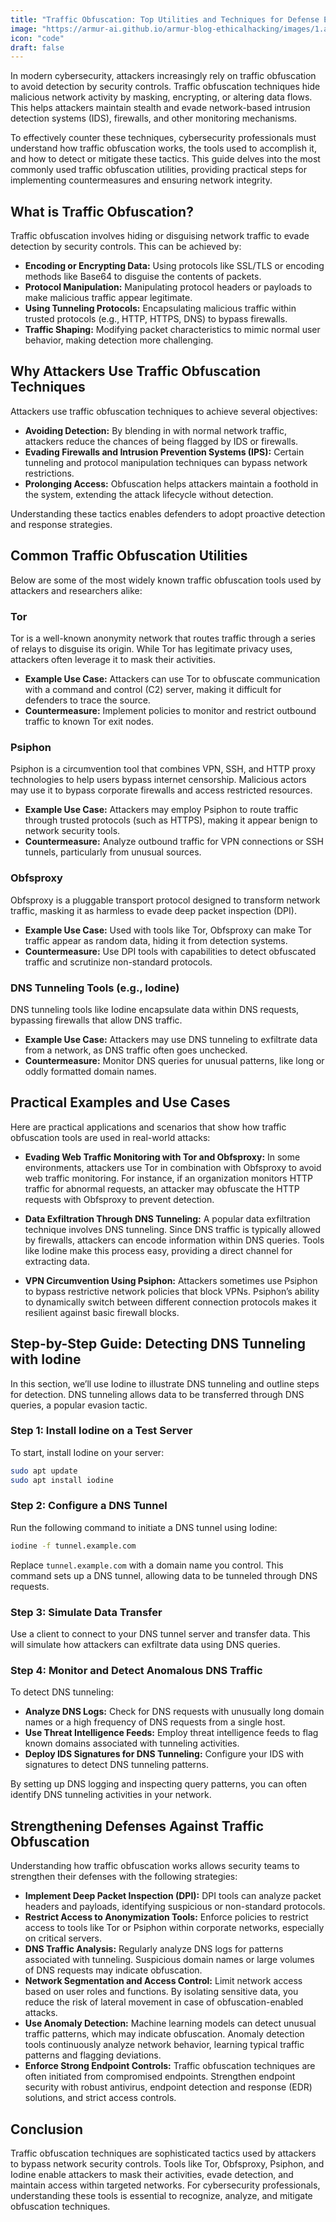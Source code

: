 ```yaml
---
title: "Traffic Obfuscation: Top Utilities and Techniques for Defense Evasion"
image: "https://armur-ai.github.io/armur-blog-ethicalhacking/images/1.avif"
icon: "code"
draft: false
---
```


In modern cybersecurity, attackers increasingly rely on traffic obfuscation to avoid detection by security controls. Traffic obfuscation techniques hide malicious network activity by masking, encrypting, or altering data flows. This helps attackers maintain stealth and evade network-based intrusion detection systems (IDS), firewalls, and other monitoring mechanisms.

To effectively counter these techniques, cybersecurity professionals must understand how traffic obfuscation works, the tools used to accomplish it, and how to detect or mitigate these tactics. This guide delves into the most commonly used traffic obfuscation utilities, providing practical steps for implementing countermeasures and ensuring network integrity.

## What is Traffic Obfuscation?

Traffic obfuscation involves hiding or disguising network traffic to evade detection by security controls. This can be achieved by:

- **Encoding or Encrypting Data:** Using protocols like SSL/TLS or encoding methods like Base64 to disguise the contents of packets.
- **Protocol Manipulation:** Manipulating protocol headers or payloads to make malicious traffic appear legitimate.
- **Using Tunneling Protocols:** Encapsulating malicious traffic within trusted protocols (e.g., HTTP, HTTPS, DNS) to bypass firewalls.
- **Traffic Shaping:** Modifying packet characteristics to mimic normal user behavior, making detection more challenging.

## Why Attackers Use Traffic Obfuscation Techniques

Attackers use traffic obfuscation techniques to achieve several objectives:

- **Avoiding Detection:** By blending in with normal network traffic, attackers reduce the chances of being flagged by IDS or firewalls.
- **Evading Firewalls and Intrusion Prevention Systems (IPS):** Certain tunneling and protocol manipulation techniques can bypass network restrictions.
- **Prolonging Access:** Obfuscation helps attackers maintain a foothold in the system, extending the attack lifecycle without detection.

Understanding these tactics enables defenders to adopt proactive detection and response strategies.

## Common Traffic Obfuscation Utilities

Below are some of the most widely known traffic obfuscation tools used by attackers and researchers alike:

### Tor

Tor is a well-known anonymity network that routes traffic through a series of relays to disguise its origin. While Tor has legitimate privacy uses, attackers often leverage it to mask their activities.

- **Example Use Case:** Attackers can use Tor to obfuscate communication with a command and control (C2) server, making it difficult for defenders to trace the source.
- **Countermeasure:** Implement policies to monitor and restrict outbound traffic to known Tor exit nodes.

### Psiphon

Psiphon is a circumvention tool that combines VPN, SSH, and HTTP proxy technologies to help users bypass internet censorship. Malicious actors may use it to bypass corporate firewalls and access restricted resources.

- **Example Use Case:** Attackers may employ Psiphon to route traffic through trusted protocols (such as HTTPS), making it appear benign to network security tools.
- **Countermeasure:** Analyze outbound traffic for VPN connections or SSH tunnels, particularly from unusual sources.

### Obfsproxy

Obfsproxy is a pluggable transport protocol designed to transform network traffic, masking it as harmless to evade deep packet inspection (DPI).

- **Example Use Case:** Used with tools like Tor, Obfsproxy can make Tor traffic appear as random data, hiding it from detection systems.
- **Countermeasure:** Use DPI tools with capabilities to detect obfuscated traffic and scrutinize non-standard protocols.

### DNS Tunneling Tools (e.g., Iodine)

DNS tunneling tools like Iodine encapsulate data within DNS requests, bypassing firewalls that allow DNS traffic.

- **Example Use Case:** Attackers may use DNS tunneling to exfiltrate data from a network, as DNS traffic often goes unchecked.
- **Countermeasure:** Monitor DNS queries for unusual patterns, like long or oddly formatted domain names.

## Practical Examples and Use Cases

Here are practical applications and scenarios that show how traffic obfuscation tools are used in real-world attacks:

- **Evading Web Traffic Monitoring with Tor and Obfsproxy:** In some environments, attackers use Tor in combination with Obfsproxy to avoid web traffic monitoring. For instance, if an organization monitors HTTP traffic for abnormal requests, an attacker may obfuscate the HTTP requests with Obfsproxy to prevent detection.
  
- **Data Exfiltration Through DNS Tunneling:** A popular data exfiltration technique involves DNS tunneling. Since DNS traffic is typically allowed by firewalls, attackers can encode information within DNS queries. Tools like Iodine make this process easy, providing a direct channel for extracting data.

- **VPN Circumvention Using Psiphon:** Attackers sometimes use Psiphon to bypass restrictive network policies that block VPNs. Psiphon’s ability to dynamically switch between different connection protocols makes it resilient against basic firewall blocks.

## Step-by-Step Guide: Detecting DNS Tunneling with Iodine

In this section, we’ll use Iodine to illustrate DNS tunneling and outline steps for detection. DNS tunneling allows data to be transferred through DNS queries, a popular evasion tactic.

### Step 1: Install Iodine on a Test Server

To start, install Iodine on your server:

```bash
sudo apt update
sudo apt install iodine
```

### Step 2: Configure a DNS Tunnel

Run the following command to initiate a DNS tunnel using Iodine:

```bash
iodine -f tunnel.example.com
```

Replace `tunnel.example.com` with a domain name you control. This command sets up a DNS tunnel, allowing data to be tunneled through DNS requests.

### Step 3: Simulate Data Transfer

Use a client to connect to your DNS tunnel server and transfer data. This will simulate how attackers can exfiltrate data using DNS queries.

### Step 4: Monitor and Detect Anomalous DNS Traffic

To detect DNS tunneling:

- **Analyze DNS Logs:** Check for DNS requests with unusually long domain names or a high frequency of DNS requests from a single host.
- **Use Threat Intelligence Feeds:** Employ threat intelligence feeds to flag known domains associated with tunneling activities.
- **Deploy IDS Signatures for DNS Tunneling:** Configure your IDS with signatures to detect DNS tunneling patterns.

By setting up DNS logging and inspecting query patterns, you can often identify DNS tunneling activities in your network.

## Strengthening Defenses Against Traffic Obfuscation

Understanding how traffic obfuscation works allows security teams to strengthen their defenses with the following strategies:

- **Implement Deep Packet Inspection (DPI):** DPI tools can analyze packet headers and payloads, identifying suspicious or non-standard protocols.
- **Restrict Access to Anonymization Tools:** Enforce policies to restrict access to tools like Tor or Psiphon within corporate networks, especially on critical servers.
- **DNS Traffic Analysis:** Regularly analyze DNS logs for patterns associated with tunneling. Suspicious domain names or large volumes of DNS requests may indicate obfuscation.
- **Network Segmentation and Access Control:** Limit network access based on user roles and functions. By isolating sensitive data, you reduce the risk of lateral movement in case of obfuscation-enabled attacks.
- **Use Anomaly Detection:** Machine learning models can detect unusual traffic patterns, which may indicate obfuscation. Anomaly detection tools continuously analyze network behavior, learning typical traffic patterns and flagging deviations.
- **Enforce Strong Endpoint Controls:** Traffic obfuscation techniques are often initiated from compromised endpoints. Strengthen endpoint security with robust antivirus, endpoint detection and response (EDR) solutions, and strict access controls.

## Conclusion

Traffic obfuscation techniques are sophisticated tactics used by attackers to bypass network security controls. Tools like Tor, Obfsproxy, Psiphon, and Iodine enable attackers to mask their activities, evade detection, and maintain access within targeted networks. For cybersecurity professionals, understanding these tools is essential to recognize, analyze, and mitigate obfuscation techniques.